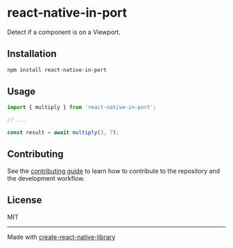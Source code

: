 # react-native-in-port

Detect if a component is on a Viewport.

## Installation

```sh
npm install react-native-in-port
```

## Usage

```js
import { multiply } from 'react-native-in-port';

// ...

const result = await multiply(3, 7);
```

## Contributing

See the [contributing guide](CONTRIBUTING.md) to learn how to contribute to the repository and the development workflow.

## License

MIT

---

Made with [create-react-native-library](https://github.com/callstack/react-native-builder-bob)
